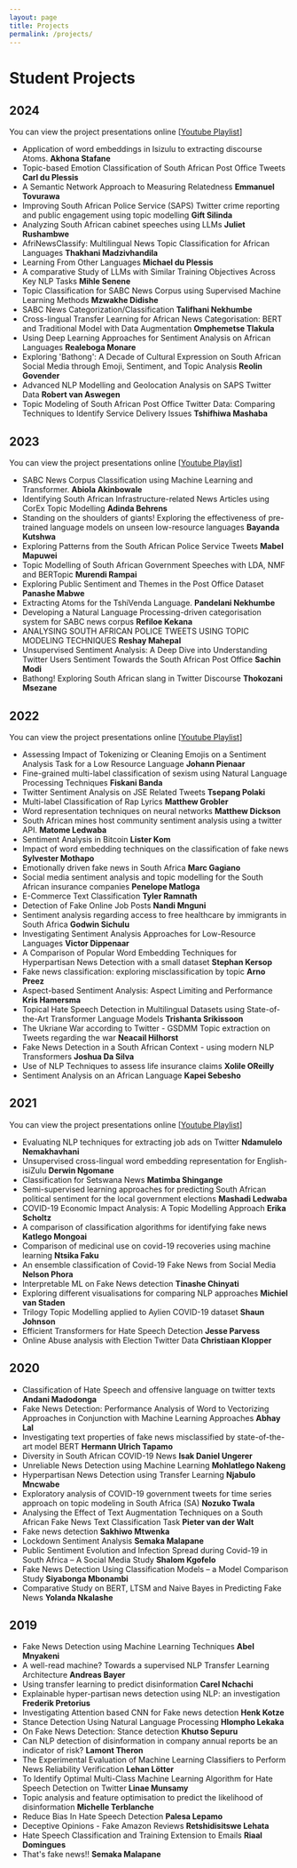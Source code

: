```yaml
---
layout: page
title: Projects
permalink: /projects/
---
```


# Student Projects

## 2024
You can view the project presentations online [[Youtube Playlist](https://www.youtube.com/playlist?list=PLSQgWNK_M4a9fqQm0FIco10PDeEv2YWHh)]

* Application of word embeddings in Isizulu to extracting discourse Atoms.	**Akhona Stafane**
* Topic-based Emotion Classification of South African Post Office Tweets	**Carl du Plessis**
* A Semantic Network Approach to Measuring Relatedness	**Emmanuel Tovurawa**
* Improving South African Police Service (SAPS) Twitter crime reporting and public engagement using topic modelling	**Gift Silinda**
* Analyzing South African cabinet speeches using LLMs **Juliet Rushambwe**
* AfriNewsClassify: Multilingual News Topic Classification for African Languages	**Thakhani Madzivhandila**
* Learning From Other Languages	**Michael du Plessis**
* A comparative Study of LLMs with Similar Training Objectives Across Key NLP Tasks	**Mihle Senene**
* Topic Classification for SABC News Corpus using Supervised Machine Learning Methods	**Mzwakhe Didishe**
* SABC News Categorization/Classification	**Talifhani Nekhumbe**
* Cross-lingual Transfer Learning for African News Categorisation: BERT and Traditional Model with Data Augmentation	**Omphemetse Tlakula**
* Using Deep Learning Approaches for Sentiment Analysis on African Languages	**Realeboga Monare**
* Exploring 'Bathong': A Decade of Cultural Expression on South African Social Media through Emoji, Sentiment, and Topic Analysis	**Reolin Govender**
* Advanced NLP Modelling and Geolocation Analysis on SAPS Twitter Data	**Robert van Aswegen**
* Topic Modeling of South African Post Office Twitter Data: Comparing Techniques to Identify Service Delivery Issues	**Tshifhiwa Mashaba**

## 2023
You can view the project presentations online [[Youtube Playlist](https://www.youtube.com/playlist?list=PLSQgWNK_M4a9Ea4AvS1oL_x9qjv2mvx9i)]

* SABC News Corpus Classification using Machine Learning and Transformer.	**Abiola Akinbowale**
* Identifying South African Infrastructure-related News Articles using CorEx Topic Modelling	**Adinda Behrens**
* Standing on the shoulders of giants! Exploring the effectiveness of pre-trained language models on unseen low-resource languages	**Bayanda Kutshwa**
* Exploring Patterns from the South African Police Service Tweets	**Mabel Mapuwei**
* Topic Modelling of South African Government Speeches with LDA, NMF and BERTopic	**Murendi Rampai**
* Exploring Public Sentiment and Themes in the Post Office Dataset	**Panashe Mabwe**
* Extracting Atoms for the TshiVenda Language.	**Pandelani Nekhumbe**
* Developing a Natural Language Processing-driven categorisation system for SABC news corpus	**Refiloe Kekana**
* ANALYSING SOUTH AFRICAN POLICE TWEETS USING TOPIC MODELING TECHNIQUES 	**Reshay Mahepal**
* Unsupervised Sentiment Analysis: A Deep Dive into Understanding Twitter Users Sentiment Towards the South African Post Office	**Sachin Modi**
* Bathong! Exploring South African slang in Twitter Discourse	**Thokozani Msezane**

## 2022
You can view the project presentations online [[Youtube Playlist](https://www.youtube.com/playlist?list=PLSQgWNK_M4a8iPzRQJujNfZ0w7qGX57vi)]

* Assessing Impact of Tokenizing or Cleaning Emojis on a Sentiment Analysis Task for a Low Resource Language **Johann Pienaar**
* Fine-grained multi-label classification of sexism using Natural Language Processing Techniques **Fiskani Banda**
* Twitter Sentiment Analysis on JSE Related Tweets **Tsepang Polaki**
* Multi-label Classification of Rap Lyrics **Matthew Grobler**
* Word representation techniques on neural networks **Matthew Dickson**
* South African mines host community sentiment analysis using a twitter API. **Matome Ledwaba**
* Sentiment Analysis in Bitcoin **Lister Kom**
* Impact of word embedding techniques on the classification of fake news **Sylvester Mothapo**
* Emotionally driven fake news in South Africa **Marc Gagiano**
* Social media sentiment analysis and topic modelling for the South African insurance companies **Penelope Matloga**
* E-Commerce Text Classification **Tyler Ramnath**
* Detection of Fake Online Job Posts **Nandi Mnguni**
* Sentiment analysis regarding access to free healthcare by immigrants in South Africa **Godwin Sichulu**
* Investigating Sentiment Analysis Approaches for Low-Resource Languages **Victor Dippenaar**
* A Comparison of Popular Word Embedding Techniques for Hyperpartisan News Detection with a small dataset **Stephan Kersop**
* Fake news classification: exploring misclassification by topic **Arno Preez**
* Aspect-based Sentiment Analysis:  Aspect Limiting and Performance **Kris Hamersma**
* Topical Hate Speech Detection in Multilingual Datasets using  State-of-the-Art Transformer Language Models **Trishanta Srikissoon**
* The Ukriane War according to Twitter - GSDMM Topic extraction on Tweets regarding the war **Neacail Hilhorst**
* Fake News Detection in  a South African Context - using modern NLP Transformers **Joshua Da Silva**
* Use of NLP Techniques to assess life insurance claims **Xolile OReilly**
* Sentiment Analysis on an African Language **Kapei Sebesho**


## 2021
You can view the project presentations online [[Youtube Playlist](https://www.youtube.com/playlist?list=PLSQgWNK_M4a_Jn3AO8sAmVjE3SQv6vtcQ)]

* Evaluating NLP techniques for extracting job ads on Twitter **Ndamulelo Nemakhavhani**
* Unsupervised cross-lingual word embedding representation for English-isiZulu **Derwin Ngomane**
* Classification for Setswana News **Matimba Shingange**
* Semi-supervised learning approaches for predicting South African political sentiment for the local government elections **Mashadi Ledwaba**
* COVID-19 Economic Impact Analysis: A Topic Modelling Approach **Erika Scholtz**
* A comparison of classification algorithms for identifying fake news **Katlego Mongoai**
* Comparison of medicinal use on covid-19 recoveries using machine learning **Ntsika Faku**
* An ensemble classification of Covid-19 Fake News from Social Media **Nelson Phora**
* Interpretable ML on Fake News detection **Tinashe Chinyati**
* Exploring different visualisations for comparing NLP approaches **Michiel van Staden**
* Trilogy Topic Modelling applied to Aylien COVID-19 dataset **Shaun Johnson**
* Efficient Transformers for Hate Speech Detection **Jesse Parvess**
* Online Abuse analysis with Election Twitter Data **Christiaan Klopper**

## 2020
* Classification of Hate Speech and offensive language on twitter texts **Andani Madodonga**
* Fake News Detection: Performance Analysis of Word to Vectorizing Approaches in Conjunction with Machine Learning Approaches **Abhay Lal**
* Investigating text properties of fake news misclassified by state-of-the-art model BERT **Hermann Ulrich Tapamo**
* Diversity in South African COVID-19 News **Isak Daniel Ungerer**
* Unreliable News Detection using Machine Learning **Mohlatlego Nakeng**
* Hyperpartisan News Detection using Transfer Learning **Njabulo Mncwabe**
* Exploratory analysis of COVID-19 government tweets for time series approach on topic modeling in South Africa (SA) **Nozuko Twala**
* Analysing the Effect of Text Augmentation Techniques on a South African Fake News Text Classification Task **Pieter van der Walt**
* Fake news detection **Sakhiwo Mtwenka**
* Lockdown Sentiment Analysis **Semaka Malapane**
* Public Sentiment Evolution and Infection Spread during Covid-19 in South Africa – A Social Media Study **Shalom Kgofelo**
* Fake News Detection Using Classification Models – a Model Comparison Study **Siyabonga Mbonambi**
* Comparative Study on BERT, LTSM and Naive Bayes in Predicting Fake News **Yolanda Nkalashe**

## 2019
* Fake News Detection using Machine Learning Techniques **Abel Mnyakeni**
* A well-read machine? Towards a supervised NLP Transfer Learning Architecture **Andreas Bayer**
* Using transfer learning to predict disinformation **Carel Nchachi**
* Explainable hyper-partisan news detection using NLP: an investigation **Frederik Pretorius**
* Investigating Attention based CNN for Fake news detection **Henk Kotze**
* Stance Detection Using Natural Language Processing **Hlompho Lekaka**
* On Fake News Detection: Stance detection **Khutso Sepuru**
* Can NLP detection of disinformation in company annual reports be an indicator of risk? **Lamont Theron**
* The Experimental Evaluation of Machine Learning Classifiers to Perform News Reliability Verification **Lehan Lötter**
* To Identify Optimal Multi-Class Machine Learning Algorithm for Hate Speech Detection on Twitter **Linae Munsamy**
* Topic analysis and feature optimisation to predict the likelihood of disinformation **Michelle Terblanche**
* Reduce Bias In Hate Speech Detection **Palesa Lepamo**
* Deceptive Opinions - Fake Amazon Reviews **Retshidisitswe Lehata**
* Hate Speech Classification and Training Extension to Emails **Riaal Domingues**
* That's fake news!! **Semaka Malapane**
